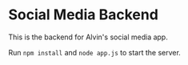 # Social Media Backend

This is the backend for Alvin's social media app.

Run `npm install` and `node app.js` to start the server.